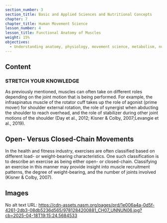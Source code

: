 ```yaml
---
section_number: 3
section_title: Basic and Applied Sciences and Nutritional Concepts
chapter: 7
chapter_title: Human Movement Science
lesson_number: 4
lesson_title: Functional Anatomy of Muscles
weight: 15%
objectives:
  - Understanding anatomy, physiology, movement science, metabolism, nutrition, and supplementation.
---
```


## Content
### STRETCH YOUR KNOWLEDGE

As previously mentioned, muscles can often take on different roles depending on the joint motion that is being performed. For example, the infraspinatus muscle of the rotator cuff takes up the role of agonist (prime mover) for shoulder external rotation, the role of synergist when abducting the shoulder to reach overhead, and the role of stabilizer during other joint motions of the shoulder (Day et al., 2012; Kisner & Colby, 2007;Levangie et al., 2019).

## Open- Versus Closed-Chain Movements

In the health and fitness industry, exercises are often classified based on different load- or weight-bearing characteristics. One such classification is to describe an exercise as being either open- or closed-chain. Classifying an exercise in this manner may provide insight into muscle recruitment patterns, the degree of weight-bearing, and the number of joints involved (Kisner & Colby, 2007).

## Images

No alt text
URL: https://cdn-assets.nasm.org/pages/prd/1e006a4a-0d5f-4261-2db3-08db5236d565/9781284200881_CH07_UNNUN06.jpg?cb=2025-04-18T19:15:24.5684533